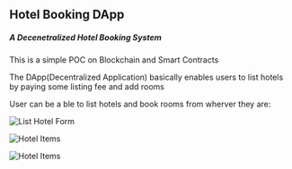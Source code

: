 ## Hotel Booking DApp
##### A Decenetralized Hotel Booking System
<p>This is a simple POC on Blockchain and Smart Contracts</p> 
<p>The DApp(Decentralized Application) basically enables users to list hotels by paying some listing fee and add rooms</p>
<p>User can be a ble to list hotels and book rooms from wherver they are:</p>


![List Hotel Form](https://github.com/Dickens-odera/Hotel-Booking-Dapp/tree/master/screenshots/dapp1.PNG)

![Hotel Items](https://github.com/Dickens-odera/Hotel-Booking-Dapp/tree/master/screenshots/dapp2.PNG)

![Hotel Items](https://github.com/Dickens-odera/Hotel-Booking-Dapp/tree/master/screenshots/dapp3.PNG)